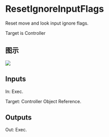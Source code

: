 # ResetIgnoreInputFlags

Reset move and look input ignore flags.

Target is Controller

## 图示

![]($-20221218-19292575.png)

## Inputs

In: Exec.

Target: Controller Object Reference.  

## Outputs

Out: Exec.

